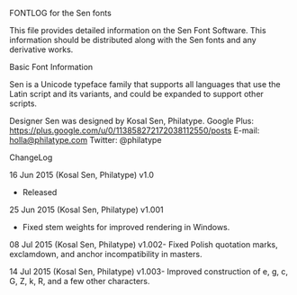 FONTLOG for the Sen fonts

This file provides detailed information on the Sen Font Software.
This information should be distributed along with the Sen fonts
and any derivative works.

Basic Font Information

Sen is a Unicode typeface family that supports all languages that
use the Latin script and its variants, and could be expanded to support other
scripts.

Designer
Sen was designed by Kosal Sen, Philatype.
Google Plus: https://plus.google.com/u/0/113858272172038112550/posts
E-mail: holla@philatype.com
Twitter: @philatype

ChangeLog

16 Jun 2015 (Kosal Sen, Philatype) v1.0
- Released

25 Jun 2015 (Kosal Sen, Philatype) 
v1.001
- Fixed stem weights for improved rendering in Windows.

08 Jul 2015 (Kosal Sen, Philatype) 
v1.002- Fixed Polish quotation marks, exclamdown, and anchor incompatibility in masters.

14 Jul 2015 (Kosal Sen, Philatype) 
v1.003- Improved construction of e, g, c, G, Z, k, R, and a few other characters.
